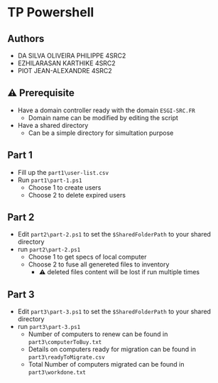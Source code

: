 # TP Powershell

## Authors
- DA SILVA OLIVEIRA PHILIPPE 4SRC2
- EZHILARASAN KARTHIKE 4SRC2
- PIOT JEAN-ALEXANDRE 4SRC2

## :warning: Prerequisite

- Have a domain controller ready with the domain `ESGI-SRC.FR`
    - Domain name can be modified by editing the script
- Have a shared directory
    - Can be a simple directory for simultation purpose

## Part 1

- Fill up the `part1\user-list.csv`
- Run `part1\part-1.ps1`
    - Choose 1 to create users
    - Choose 2 to delete expired users

## Part 2

- Edit `part2\part-2.ps1` to set the `$SharedFolderPath` to your shared directory 
- run `part2\part-2.ps1`
    - Choose 1 to get specs of local computer
    - Choose 2 to fuse all genereted files to inventory
        - :warning: deleted files content will be lost if run multiple times

## Part 3

- Edit `part3\part-3.ps1` to set the `$SharedFolderPath` to your shared directory
- run `part3\part-3.ps1`
    - Number of computers to renew can be found in `part3\computerToBuy.txt`
    - Details on computers ready for migration can be found in `part3\readyToMigrate.csv`
    - Total Number of computers migrated can be found in `part3\workdone.txt`